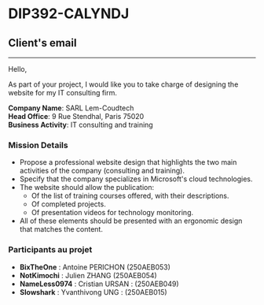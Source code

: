 # DIP392-CALYNDJ

## Client's email

---

Hello,

As part of your project, I would like you to take charge of designing the website for my IT consulting firm.

**Company Name**: SARL Lem-Coudtech  
**Head Office**: 9 Rue Stendhal, Paris 75020  
**Business Activity**: IT consulting and training

### Mission Details

- Propose a professional website design that highlights the two main activities of the company (consulting and training).
- Specify that the company specializes in Microsoft's cloud technologies.
- The website should allow the publication:
  - Of the list of training courses offered, with their descriptions.
  - Of completed projects.
  - Of presentation videos for technology monitoring.
- All of these elements should be presented with an ergonomic design that matches the content.

### Participants au projet

- **BixTheOne** : Antoine PERICHON (250AEB053)
- **NotKimochi** : Julien ZHANG (250AEB054)
- **NameLess0974** : Cristian URSAN : (250AEB049)
- **Slowshark** : Yvanthivong UNG : (250AEB015)
